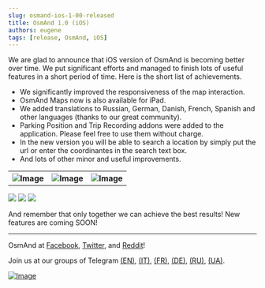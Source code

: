 ```yaml
---
slug: osmand-ios-1-00-released
title: OsmAnd 1.0 (iOS)
authors: eugene
tags: [release, OsmAnd, iOS]
---
```



We are glad to announce that iOS version of OsmAnd is becoming better over time. We put significant efforts and managed to finish lots of useful features in a short period of time. Here is the short list of achievements.

<!--truncate-->


- We significantly improved the responsiveness of the map interaction.
- OsmAnd Maps now is also available for iPad.
- We added translations to Russian, German, Danish, French, Spanish and other languages (thanks to our great community). 
- Parking Position and Trip Recording addons were added to the application. Please feel free to use them without charge.
- In the new version you will be able to search a location by simply put the url or enter the coordinantes in the search text box.
- And lots of other minor and useful improvements.

<table>
  <tr>
    <th><img src={require('./New_Plugins.png').default} alt="Image"/></th>
    <th><img src={require('./Add_Parking.png').default} alt="Image"/></th>
    <th><img src={require('./Trip_Recording.png').default} alt="Image"/></th>
      </tr>
</table> 



<div class="centeredimageblog">
<img src="/images/blog/ios-1.0.2/New_Plugins.png"/>
<img src="/images/blog/ios-1.0.2/Add_Parking.png"/>
<img src="/images/blog/ios-1.0.2/Trip_Recording.png"/>
<div style="clear:both;"></div>
</div>



And remember that only together we can achieve the best results!
New features are coming SOON!

____________________________ 

<p>OsmAnd at <a href="https://www.facebook.com/osmandapp/">Facebook</a>, <a href="https://www.twitter.com/osmandapp/">Twitter</a>, and <a href="https://www.reddit.com/r/OsmAnd/">Reddit</a>!</p>
 <p>Join us at our groups of Telegram <a href="https://t.me/OsmAndMaps">(EN)</a>, <a href="https://t.me/itosmand">(IT)</a>,  <a href="https://t.me/frosmand">(FR)</a>, <a href="https://t.me/deosmand">(DE)</a>, <a href="https://t.me/ruosmand">(RU)</a>, <a href="https://t.me/uaosmand">(UA)</a>.</p>


<a href="https://apps.apple.com/us/app/osmand-maps-travel-navigate/id934850257">
    <img src="http://osmand.net/images/app-store-badge.png" alt="Image" />
</a>